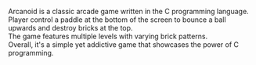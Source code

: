 Arcanoid is a classic arcade game written in the C programming language.<br>Player control a paddle at the bottom of the screen to bounce a ball upwards and destroy bricks at the top.<br>The game features multiple levels with varying brick patterns.<br>Overall, it's a simple yet addictive game that showcases the power of C programming.